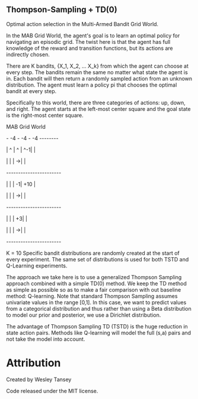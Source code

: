 Thompson-Sampling + TD(0)
-------------------------

Optimal action selection in the Multi-Armed Bandit Grid World.

In the MAB Grid World, the agent's goal is to learn an optimal policy for
navigating an episodic grid. The twist here is that the agent has full
knowledge of the reward and transition functions, but its actions are 
indirectly chosen.

There are K bandits, {X_1, X_2, ... X_k} from which the agent can choose at
every step. The bandits remain the same no matter what state the agent is in.
Each bandit will then return a randomly sampled action from an unknown
distribution. The agent must learn a policy pi that chooses the optimal bandit
at every step.

Specifically to this world, there are three categories of actions: up,
down, and right. The agent starts at the left-most center square and the
goal state is the right-most center square.

MAB Grid World

\- -4 - -4 - -4 --------

|  ^ |  ^ |  ^-1|     |

|    |    |   ->|     |

\-----------------------

|    |    |   -1| +10 |

|    |    |   ->|     |

\-----------------------

|    |    |   +3|     |

|    |    |   ->|     |

\-----------------------

K = 10
Specific bandit distributions are randomly created at the start of every
experiment. The same set of distributions is used for both TSTD and Q-Learning
experiments.

The approach we take here is to use a generalized Thompson Sampling approach
combined with a simple TD(0) method. We keep the TD method as simple as
possible so as to make a fair comparison with out baseline method: Q-learning.
Note that standard Thompson Sampling assumes univariate values in the range
[0,1]. In this case, we want to predict values from a categorical distribution
and thus rather than using a Beta distribution to model our prior and posterior,
we use a Dirichlet distribution.

The advantage of Thompson Sampling TD (TSTD) is the huge reduction in state
action pairs. Methods like Q-learning will model the full (s,a) pairs and
not take the model into account.

Attribution
===========

Created by Wesley Tansey

Code released under the MIT license.